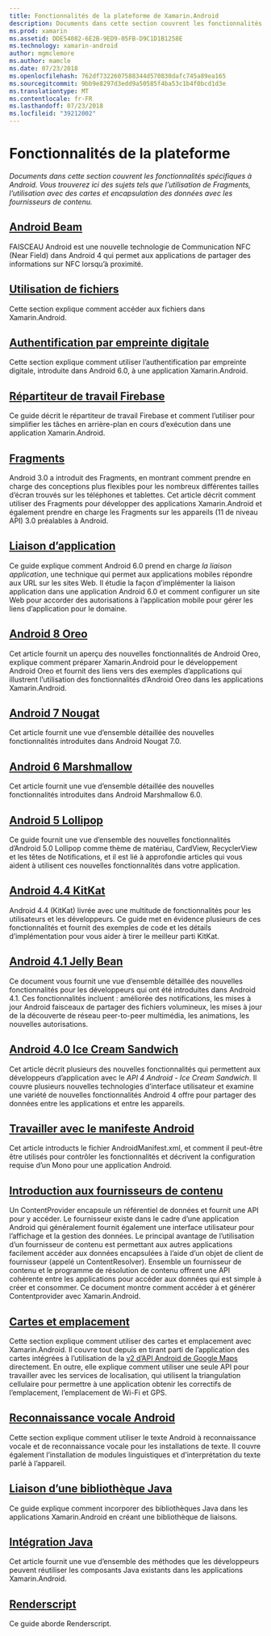```yaml
---
title: Fonctionnalités de la plateforme de Xamarin.Android
description: Documents dans cette section couvrent les fonctionnalités spécifiques à Android. Vous trouverez ici des sujets tels que l’utilisation de Fragments, l’utilisation avec des cartes et encapsulation des données avec les fournisseurs de contenu.
ms.prod: xamarin
ms.assetid: DDE54082-6E2B-9ED9-05FB-D9C1D1B1258E
ms.technology: xamarin-android
author: mgmclemore
ms.author: mamcle
ms.date: 07/23/2018
ms.openlocfilehash: 762df7322607588344d570830dafc745a89ea165
ms.sourcegitcommit: 9bb9e8297d3edd9a50585f4ba53c1b4f0bcd1d3e
ms.translationtype: MT
ms.contentlocale: fr-FR
ms.lasthandoff: 07/23/2018
ms.locfileid: "39212002"
---
```

# <a name="platform-features"></a>Fonctionnalités de la plateforme

_Documents dans cette section couvrent les fonctionnalités spécifiques à Android. Vous trouverez ici des sujets tels que l’utilisation de Fragments, l’utilisation avec des cartes et encapsulation des données avec les fournisseurs de contenu._

## <a name="android-beamandroidplatformandroid-beammd"></a>[Android Beam](~/android/platform/android-beam.md)

FAISCEAU Android est une nouvelle technologie de Communication NFC (Near Field) dans Android 4 qui permet aux applications de partager des informations sur NFC lorsqu’à proximité.

## <a name="working-with-filesandroidplatformfilesindexmd"></a>[Utilisation de fichiers](~/android/platform/files/index.md)

Cette section explique comment accéder aux fichiers dans Xamarin.Android.

## <a name="fingerprint-authenticationandroidplatformfingerprint-authenticationindexmd"></a>[Authentification par empreinte digitale](~/android/platform/fingerprint-authentication/index.md)

Cette section explique comment utiliser l’authentification par empreinte digitale, introduite dans Android 6.0, à une application Xamarin.Android.


## <a name="firebase-job-dispatcherandroidplatformfirebase-job-dispatchermd"></a>[Répartiteur de travail Firebase](~/android/platform/firebase-job-dispatcher.md)

Ce guide décrit le répartiteur de travail Firebase et comment l’utiliser pour simplifier les tâches en arrière-plan en cours d’exécution dans une application Xamarin.Android.

##  <a name="fragmentsandroidplatformfragmentsindexmd"></a>[Fragments](~/android/platform/fragments/index.md)

Android 3.0 a introduit des Fragments, en montrant comment prendre en charge des conceptions plus flexibles pour les nombreux différentes tailles d’écran trouvés sur les téléphones et tablettes. Cet article décrit comment utiliser des Fragments pour développer des applications Xamarin.Android et également prendre en charge les Fragments sur les appareils (11 de niveau API) 3.0 préalables à Android.



## <a name="app-linkingandroidplatformapp-linkingmd"></a>[Liaison d’application](~/android/platform/app-linking.md)

Ce guide explique comment Android 6.0 prend en charge _la liaison application_, une technique qui permet aux applications mobiles répondre aux URL sur les sites Web. Il étudie la façon d’implémenter la liaison application dans une application Android 6.0 et comment configurer un site Web pour accorder des autorisations à l’application mobile pour gérer les liens d’application pour le domaine.



##  <a name="android-8-oreoandroidplatformoreomd"></a>[Android 8 Oreo](~/android/platform/oreo.md)

Cet article fournit un aperçu des nouvelles fonctionnalités de Android Oreo, explique comment préparer Xamarin.Android pour le développement Android Oreo et fournit des liens vers des exemples d’applications qui illustrent l’utilisation des fonctionnalités d’Android Oreo dans les applications Xamarin.Android.



##  <a name="android-7-nougatandroidplatformnougatmd"></a>[Android 7 Nougat](~/android/platform/nougat.md)

Cet article fournit une vue d’ensemble détaillée des nouvelles fonctionnalités introduites dans Android Nougat 7.0.




##  <a name="android-6-marshmallowandroidplatformmarshmallowmd"></a>[Android 6 Marshmallow](~/android/platform/marshmallow.md)

Cet article fournit une vue d’ensemble détaillée des nouvelles fonctionnalités introduites dans Android Marshmallow 6.0.




##  <a name="android-5-lollipopandroidplatformlollipopmd"></a>[Android 5 Lollipop](~/android/platform/lollipop.md)

Ce guide fournit une vue d’ensemble des nouvelles fonctionnalités d’Android 5.0 Lollipop comme thème de matériau, CardView, RecyclerView et les têtes de Notifications, et il est lié à approfondie articles qui vous aident à utilisent ces nouvelles fonctionnalités dans votre application.



##  <a name="android-44-kitkatandroidplatformkitkatmd"></a>[Android 4.4 KitKat](~/android/platform/kitkat.md)

Android 4.4 (KitKat) livrée avec une multitude de fonctionnalités pour les utilisateurs et les développeurs. Ce guide met en évidence plusieurs de ces fonctionnalités et fournit des exemples de code et les détails d’implémentation pour vous aider à tirer le meilleur parti KitKat.




##  <a name="android-41-jelly-beanandroidplatformjelly-beanmd"></a>[Android 4.1 Jelly Bean](~/android/platform/jelly-bean.md)

Ce document vous fournit une vue d’ensemble détaillée des nouvelles fonctionnalités pour les développeurs qui ont été introduites dans Android 4.1. Ces fonctionnalités incluent : améliorée des notifications, les mises à jour Android faisceaux de partager des fichiers volumineux, les mises à jour de la découverte de réseau peer-to-peer multimédia, les animations, les nouvelles autorisations.



##  <a name="android-40-ice-cream-sandwichandroidplatformice-cream-sandwichmd"></a>[Android 4.0 Ice Cream Sandwich](~/android/platform/ice-cream-sandwich.md)

Cet article décrit plusieurs des nouvelles fonctionnalités qui permettent aux développeurs d’application avec le *API 4 Android - Ice Cream Sandwich*.
Il couvre plusieurs nouvelles technologies d’interface utilisateur et examine une variété de nouvelles fonctionnalités Android 4 offre pour partager des données entre les applications et entre les appareils.


##  <a name="working-with-the-android-manifestandroid-manifestmd"></a>[Travailler avec le manifeste Android](android-manifest.md)

Cet article introducts le fichier AndroidManifest.xml, et comment il peut-être être utilisés pour contrôler les fonctionnalités et décrivent la configuration requise d’un Mono pour une application Android.


##  <a name="introduction-to-content-providersandroidplatformcontent-providersindexmd"></a>[Introduction aux fournisseurs de contenu](~/android/platform/content-providers/index.md)

Un ContentProvider encapsule un référentiel de données et fournit une API pour y accéder. Le fournisseur existe dans le cadre d’une application Android qui généralement fournit également une interface utilisateur pour l’affichage et la gestion des données. Le principal avantage de l’utilisation d’un fournisseur de contenu est permettant aux autres applications facilement accéder aux données encapsulées à l’aide d’un objet de client de fournisseur (appelé un ContentResolver). Ensemble un fournisseur de contenu et le programme de résolution de contenu offrent une API cohérente entre les applications pour accéder aux données qui est simple à créer et consommer. Ce document montre comment accéder à et générer Contentprovider avec Xamarin.Android.



##  <a name="maps-and-locationandroidplatformmaps-and-locationindexmd"></a>[Cartes et emplacement](~/android/platform/maps-and-location/index.md)

Cette section explique comment utiliser des cartes et emplacement avec Xamarin.Android. Il couvre tout depuis en tirant parti de l’application des cartes intégrées à l’utilisation de la [v2 d’API Android de Google Maps](https://developers.google.com/maps/documentation/android/) directement. En outre, elle explique comment utiliser une seule API pour travailler avec les services de localisation, qui utilisent la triangulation cellulaire pour permettre à une application obtenir les correctifs de l’emplacement, l’emplacement de Wi-Fi et GPS.



## <a name="android-speechandroidplatformspeechmd"></a>[Reconnaissance vocale Android](~/android/platform/speech.md)

Cette section explique comment utiliser le texte Android à reconnaissance vocale et de reconnaissance vocale pour les installations de texte. Il couvre également l’installation de modules linguistiques et d’interprétation du texte parlé à l’appareil.


##  <a name="binding-a-java-librarybinding-java-libraryindexmd"></a>[Liaison d’une bibliothèque Java](binding-java-library/index.md)

Ce guide explique comment incorporer des bibliothèques Java dans les applications Xamarin.Android en créant une bibliothèque de liaisons.

##  <a name="java-integrationjava-integrationindexmd"></a>[Intégration Java](java-integration/index.md)

Cet article fournit une vue d’ensemble des méthodes que les développeurs peuvent réutiliser les composants Java existants dans les applications Xamarin.Android.

##  <a name="renderscriptrenderscriptmd"></a>[Renderscript](renderscript.md)

Ce guide aborde Renderscript.
